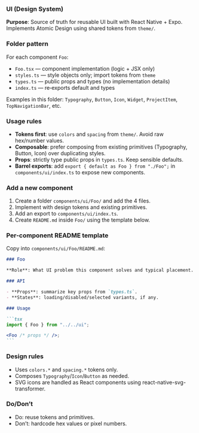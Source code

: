 ### UI (Design System)

**Purpose**: Source of truth for reusable UI built with React Native + Expo. Implements Atomic Design using shared tokens from `theme/`.

### Folder pattern

For each component `Foo`:

- `Foo.tsx` — component implementation (logic + JSX only)
- `styles.ts` — style objects only; import tokens from `theme`
- `types.ts` — public props and types (no implementation details)
- `index.ts` — re‑exports default and types

Examples in this folder: `Typography`, `Button`, `Icon`, `Widget`, `ProjectItem`, `TopNavigationBar`, etc.

### Usage rules

- **Tokens first**: use `colors` and `spacing` from `theme/`. Avoid raw hex/number values.
- **Composable**: prefer composing from existing primitives (Typography, Button, Icon) over duplicating styles.
- **Props**: strictly type public props in `types.ts`. Keep sensible defaults.
- **Barrel exports**: add `export { default as Foo } from "./Foo";` in `components/ui/index.ts` to expose new components.

### Add a new component

1. Create a folder `components/ui/Foo/` and add the 4 files.
2. Implement with design tokens and existing primitives.
3. Add an export to `components/ui/index.ts`.
4. Create `README.md` inside `Foo/` using the template below.

### Per‑component README template

Copy into `components/ui/Foo/README.md`:

````md
### Foo

**Role**: What UI problem this component solves and typical placement.

### API

- **Props**: summarize key props from `types.ts`.
- **States**: loading/disabled/selected variants, if any.

### Usage

```tsx
import { Foo } from "../../ui";

<Foo /* props */ />;
```
````

### Design rules

- Uses `colors.*` and `spacing.*` tokens only.
- Composes `Typography`/`Icon`/`Button` as needed.
- SVG icons are handled as React components using react-native-svg-transformer.

### Do/Don’t

- Do: reuse tokens and primitives.
- Don’t: hardcode hex values or pixel numbers.

```


```
